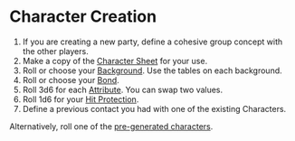# Character Creation

1. If you are creating a new party, define a cohesive group concept with the other players.
1. Make a copy of the [Character Sheet](https://raw.githubusercontent.com/terra-campaigns/template/refs/heads/main/systems/template_pc.md) for your use.
2. Roll or choose your [Background](#backgrounds). Use the tables on each background.
3. Roll or choose your [Bond](#bonds).
4. Roll 3d6 for each [Attribute](#attributes). You can swap two values.
5. Roll 1d6 for your [Hit Protection](#hit-protection).
6. Define a previous contact you had with one of the existing Characters.

Alternatively, roll one of the [pre-generated characters](pregens/).
